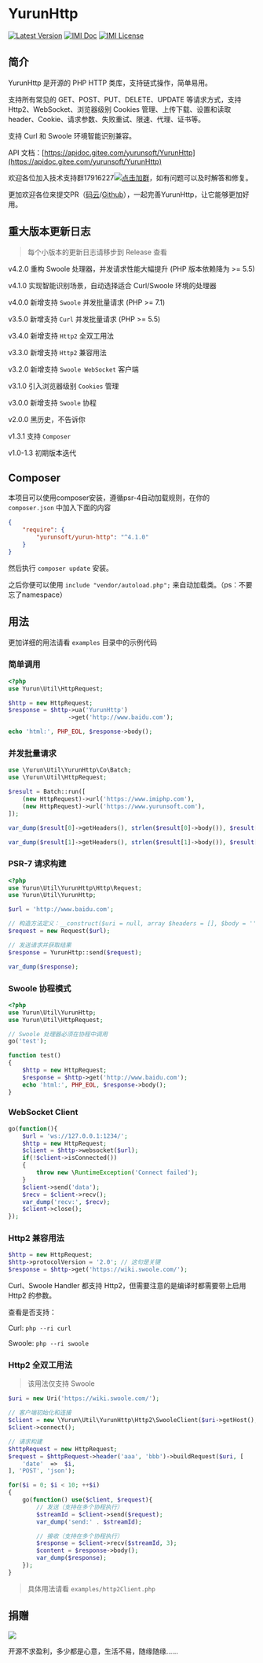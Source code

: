 # YurunHttp

[![Latest Version](https://poser.pugx.org/yurunsoft/yurun-http/v/stable)](https://packagist.org/packages/yurunsoft/yurun-http)
[![IMI Doc](https://img.shields.io/badge/docs-passing-green.svg)](http://doc.yurunsoft.com/YurunHttp)
[![IMI License](https://img.shields.io/github/license/Yurunsoft/YurunHttp.svg)](https://github.com/Yurunsoft/YurunHttp/blob/master/LICENSE)

## 简介

YurunHttp 是开源的 PHP HTTP 类库，支持链式操作，简单易用。

支持所有常见的 GET、POST、PUT、DELETE、UPDATE 等请求方式，支持 Http2、WebSocket、浏览器级别 Cookies 管理、上传下载、设置和读取 header、Cookie、请求参数、失败重试、限速、代理、证书等。

支持 Curl 和 Swoole 环境智能识别兼容。

API 文档：[https://apidoc.gitee.com/yurunsoft/YurunHttp](https://apidoc.gitee.com/yurunsoft/YurunHttp)

欢迎各位加入技术支持群17916227[![点击加群](https://pub.idqqimg.com/wpa/images/group.png "点击加群")](https://jq.qq.com/?_wv=1027&k=5wXf4Zq)，如有问题可以及时解答和修复。

更加欢迎各位来提交PR（[码云](https://gitee.com/yurunsoft/YurunHttp)/[Github](https://github.com/Yurunsoft/YurunHttp)），一起完善YurunHttp，让它能够更加好用。

## 重大版本更新日志

> 每个小版本的更新日志请移步到 Release 查看

v4.2.0 重构 Swoole 处理器，并发请求性能大幅提升 (PHP 版本依赖降为 >= 5.5)

v4.1.0 实现智能识别场景，自动选择适合 Curl/Swoole 环境的处理器

v4.0.0 新增支持 `Swoole` 并发批量请求 (PHP >= 7.1)

v3.5.0 新增支持 `Curl` 并发批量请求 (PHP >= 5.5)

v3.4.0 新增支持 `Http2` 全双工用法

v3.3.0 新增支持 `Http2` 兼容用法

v3.2.0 新增支持 `Swoole WebSocket` 客户端

v3.1.0 引入浏览器级别 `Cookies` 管理

v3.0.0 新增支持 `Swoole` 协程

v2.0.0 黑历史，不告诉你

v1.3.1 支持 `Composer`

v1.0-1.3 初期版本迭代

## Composer

本项目可以使用composer安装，遵循psr-4自动加载规则，在你的 `composer.json` 中加入下面的内容

```json
{
    "require": {
        "yurunsoft/yurun-http": "^4.1.0"
    }
}
```

然后执行 `composer update` 安装。

之后你便可以使用 `include "vendor/autoload.php";` 来自动加载类。（ps：不要忘了namespace）

## 用法

更加详细的用法请看 `examples` 目录中的示例代码

### 简单调用

```php
<?php
use Yurun\Util\HttpRequest;

$http = new HttpRequest;
$response = $http->ua('YurunHttp')
                 ->get('http://www.baidu.com');

echo 'html:', PHP_EOL, $response->body();
```

### 并发批量请求

```php
use \Yurun\Util\YurunHttp\Co\Batch;
use \Yurun\Util\HttpRequest;

$result = Batch::run([
    (new HttpRequest)->url('https://www.imiphp.com'),
    (new HttpRequest)->url('https://www.yurunsoft.com'),
]);

var_dump($result[0]->getHeaders(), strlen($result[0]->body()), $result[0]->getStatusCode());

var_dump($result[1]->getHeaders(), strlen($result[1]->body()), $result[1]->getStatusCode());
```

### PSR-7 请求构建

```php
<?php
use Yurun\Util\YurunHttp\Http\Request;
use Yurun\Util\YurunHttp;

$url = 'http://www.baidu.com';

// 构造方法定义：__construct($uri = null, array $headers = [], $body = '', $method = RequestMethod::GET, $version = '1.1', array $server = [], array $cookies = [], array $files = [])
$request = new Request($url);

// 发送请求并获取结果
$response = YurunHttp::send($request);

var_dump($response);
```

### Swoole 协程模式

```php
<?php
use Yurun\Util\YurunHttp;
use Yurun\Util\HttpRequest;

// Swoole 处理器必须在协程中调用
go('test');

function test()
{
    $http = new HttpRequest;
    $response = $http->get('http://www.baidu.com');
    echo 'html:', PHP_EOL, $response->body();
}
```

### WebSocket Client

```php
go(function(){
    $url = 'ws://127.0.0.1:1234/';
    $http = new HttpRequest;
    $client = $http->websocket($url);
    if(!$client->isConnected())
    {
        throw new \RuntimeException('Connect failed');
    }
    $client->send('data');
    $recv = $client->recv();
    var_dump('recv:', $recv);
    $client->close();
});
```

### Http2 兼容用法

```php
$http = new HttpRequest;
$http->protocolVersion = '2.0'; // 这句是关键
$response = $http->get('https://wiki.swoole.com/');
```

Curl、Swoole Handler 都支持 Http2，但需要注意的是编译时都需要带上启用 Http2 的参数。

查看是否支持：

Curl: `php --ri curl`

Swoole: `php --ri swoole`

### Http2 全双工用法

> 该用法仅支持 Swoole

```php
$uri = new Uri('https://wiki.swoole.com/');

// 客户端初始化和连接
$client = new \Yurun\Util\YurunHttp\Http2\SwooleClient($uri->getHost(), Uri::getServerPort($uri), 'https' === $uri->getScheme());
$client->connect();

// 请求构建
$httpRequest = new HttpRequest;
$request = $httpRequest->header('aaa', 'bbb')->buildRequest($uri, [
    'date'  =>  $i,
], 'POST', 'json');

for($i = 0; $i < 10; ++$i)
{
    go(function() use($client, $request){
        // 发送（支持在多个协程执行）
        $streamId = $client->send($request);
        var_dump('send:' . $streamId);

        // 接收（支持在多个协程执行）
        $response = $client->recv($streamId, 3);
        $content = $response->body();
        var_dump($response);
    });
}
```

> 具体用法请看 `examples/http2Client.php`

## 捐赠

<img src="https://raw.githubusercontent.com/Yurunsoft/YurunHttp/master/res/pay.png"/>

开源不求盈利，多少都是心意，生活不易，随缘随缘……